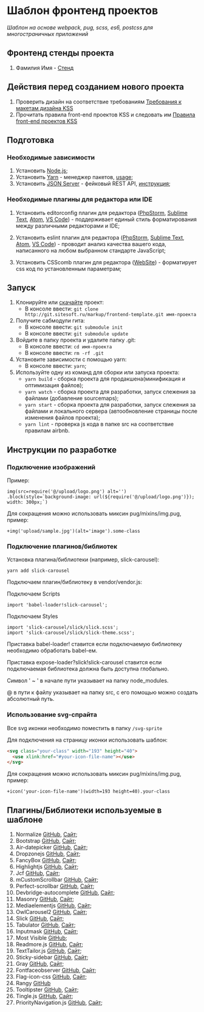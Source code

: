 # Шаблон фронтенд проектов

_Шаблон на основе webpack, pug, scss, es6, postcss для многостраничных приложений_

## Фронтенд стенды проекта

1.  Фамилия Имя - [Стенд](http://sitesoft.ru)

## Действия перед созданием нового проекта

1.  Проверить дизайн на соответствие требованиям [Требования к макетам дизайна KSS](https://docs.google.com/document/d/1DrQdRloEhhvfxCblvDui9ENhLd6nLcTH1HaYMp0Z8fQ/edit?usp=sharing)
2.  Прочитать правила front-end проектов KSS и следовать им [Правила front-end проектов KSS](https://docs.google.com/document/d/1t-LmUuQL9MmftZR6g3pngkdRn2TTGBfkLYivJuvIutY/edit?usp=sharing)

## Подготовка

### Необходимые зависимости

1.  Установить [Node.js](https://nodejs.org/en/);
2.  Установить [Yarn](https://yarnpkg.com/lang/en/) - менеджер пакетов, [usage](https://yarnpkg.com/en/docs/usage);
3.  Установить [JSON Server](https://github.com/typicode/json-server) - фейковый REST API, [инструкция](https://ruseller.com/lessons.php?rub=32&id=2842);

### Необходимые плагины для редактора или IDE

1.  Установить editorconfig плагин для редактора ([PhpStorm](https://plugins.jetbrains.com/plugin/7294-editorconfig), [Sublime Text](https://packagecontrol.io/packages/EditorConfig), [Atom](https://atom.io/packages/linter-eslint), [VS Code](https://marketplace.visualstudio.com/items?itemName=EditorConfig.EditorConfig)) - поддерживает единый стиль форматирования между различными редакторами и IDE;

2.  Установить eslint плагин для редактора ([PhpStorm](https://www.jetbrains.com/help/phpstorm/eslint.html), [Sublime Text](https://packagecontrol.io/packages/ESLint), [Atom](https://atom.io/packages/editorconfig), [VS Code](https://marketplace.visualstudio.com/items?itemName=dbaeumer.vscode-eslint)) - проводит анализ качества вашего кода, написанного на любом выбранном стандарте JavaScript;

3.  Установить CSScomb плагин для редактора ([WebSite](http://csscomb.com)) - форматирует css код по установленным параметрам;

## Запуск

1.  Клонируйте или [скачайте](http://git.sitesoft.ru/markup/frontend-template.git) проект:
    - В консоле ввести: `git clone http://git.sitesoft.ru/markup/frontend-template.git имя-проекта`
2.  Получите сабмодули гита:
    - В консоле ввести: `git submodule init`
    - В консоле ввести: `git submodule update`
3.  Войдите в папку проекта и удалите папку .git:
    - В консоле ввести: `cd имя-проекта`
    - В консоле ввести: `rm -rf .git`
4.  Установите зависимости с помощью yarn:
    - В консоле ввести: `yarn`;
5.  Используйте одну из команд для сборки или запуска проекта:
    - `yarn build` - сборка проекта для продакшена(минификация и оптимизация файлов);
    - `yarn watch` - сборка проекта для разработки, запуск слежения за файлами (добавление sourcemaps);
    - `yarn start` - сборка проекта для разработки, запуск слежения за файлами и локального сервера (автообновление страницы после изменения файлов проекта);
    - `yarn lint` - проверка js кода в папке src на соответствие правилам airbnb.

## Инструкции по разработке

### Подключение изображений

Пример:

```pug
img(src=require('@/upload/logo.png') alt='')
.block(style=`background-image: url(${require('@/upload/logo.png')}); width: 300px;`)
```

Для сокращения можно использовать миксин pug/mixins/img.pug, пример:

```pug
+img('upload/sample.jpg')(alt='image').some-class
```

### Подключение плагинов/библиотек

Установка плагина/библиотеки (например, slick-carousel):

```
yarn add slick-carousel
```

Подключаем плагин/библиотеку в vendor/vendor.js:

Подключаем Scripts

```
import 'babel-loader!slick-carousel';
```

Подключаем Styles

```
import 'slick-carousel/slick/slick.scss';
import 'slick-carousel/slick/slick-theme.scss';
```

Приставка babel-loader! ставится если подключаемую библиотеку необходимо обработать babel-ем.

Приставка expose-loader?slick!slick-carousel ставится если подключаемая библиотека должна быть доступна глобально.

Символ ' ~ ' в начале пути указывает на папку node_modules.

@ в пути к файлу указывает на папку src, с его помощью можно создать абсолютный путь.

### Использование svg-спрайта

Все svg иконки необходимо поместить в папку `/svg-sprite`

Для подключения на страницу иконки использовать шаблон:

```html
<svg class="your-class" width="193" height="40">
  <use xlink:href="#your-icon-file-name"></use>
</svg>
```

Для сокращения можно использовать миксин pug/mixins/img.pug, пример:

```pug
+icon('your-icon-file-name')(width=193 height=40).your-class
```

## Плагины/Библиотеки используемые в шаблоне

1.  Normalize [GitHub](https://github.com/necolas/normalize.css/), [Сайт](https://necolas.github.io/normalize.css/);
2.  Bootstrap [GitHub](https://github.com/twbs/bootstrap), [Сайт](https://getbootstrap.com);
3.  Air-datepicker [GitHub](https://github.com/t1m0n/air-datepicker), [Сайт](http://t1m0n.name/air-datepicker/docs/index-ru.html);
4.  Dropzonejs [GitHub](https://github.com/enyo/dropzone/), [Сайт](http://www.dropzonejs.com);
5.  FancyBox [GitHub](https://github.com/fancyapps/fancyBox), [Сайт](http://fancyapps.com/fancybox/);
6.  Highlightjs [GitHub](https://github.com/isagalaev/highlight.js), [Сайт](http://highlightjs.readthedocs.io/en/latest/);
7.  Jcf [GitHub](https://github.com/w3co/jcf), [Сайт](https://www.psd2html.com/js-custom-forms/#demo/);
8.  mCustomScrollbar [GitHub](https://github.com/malihu/malihu-custom-scrollbar-plugin), [Сайт](http://manos.malihu.gr/jquery-custom-content-scroller/#get-started-section);
9.  Perfect-scrollbar [GitHub](https://github.com/utatti/perfect-scrollbar), [Сайт](http://utatti.github.io/perfect-scrollbar/);
10. Devbridge-autocomplete [GitHub](https://github.com/devbridge/jQuery-Autocomplete), [Сайт](https://www.devbridge.com/sourcery/components/jquery-autocomplete/);
11. Masonry [GitHub](https://github.com/desandro/masonry), [Сайт](https://masonry.desandro.com);
12. Mediaelementjs [GitHub](https://github.com/mediaelement/mediaelement), [Сайт](http://www.mediaelementjs.com);
13. OwlCarousel2 [GitHub](https://github.com/OwlCarousel2/OwlCarousel2), [Сайт](https://owlcarousel2.github.io/OwlCarousel2/);
14. Slick [GitHub](https://github.com/kenwheeler/slick/), [Сайт](http://kenwheeler.github.io/slick);
15. Tabulator [GitHub](https://github.com/olifolkerd/tabulator), [Сайт](http://tabulator.info);
16. Inputmask [GitHub](https://github.com/RobinHerbots/Inputmask), [Сайт](http://robinherbots.github.io/Inputmask/);
17. Most Visible [GitHub](https://github.com/andyexeter/most-visible);
18. Readmore.js [GitHub](https://github.com/jedfoster/Readmore.js), [Сайт](http://jedfoster.com/Readmore.js/);
19. TextTailor.js [GitHub](https://github.com/jpntex/TextTailor.js/), [Сайт](http://jpntex.github.io/TextTailor.js/);
20. Sticky-sidebar [GitHub](https://github.com/abouolia/sticky-sidebar), [Сайт](https://abouolia.github.io/sticky-sidebar/);
21. Gray [GitHub](https://github.com/karlhorky/gray), [Сайт](https://work.karlhorky.com/gray/);
22. Fontfaceobserver [GitHub](https://github.com/bramstein/fontfaceobserver), [Сайт](https://fontfaceobserver.com);
23. Flag-icon-css [GitHub](https://github.com/lipis/flag-icon-css), [Сайт](http://flag-icon-css.lip.is);
24. Rangy [GitHub](https://github.com/timdown/rangy)
25. Tooltipster [GitHub](https://github.com/iamceege/tooltipster), [Сайт](http://iamceege.github.io/tooltipster/);
26. Tingle.js [GitHub](https://github.com/robinparisi/tingle), [Сайт](http://gijsroge.github.io/priority-nav.js/);
27. PriorityNavigation.js [GitHub](https://github.com/gijsroge/priority-navigation), [Сайт](http://gijsroge.github.io/priority-nav.js/);
